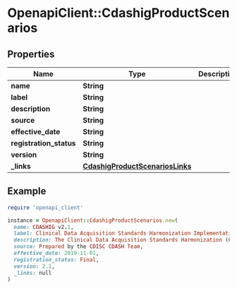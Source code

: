 # OpenapiClient::CdashigProductScenarios

## Properties

| Name | Type | Description | Notes |
| ---- | ---- | ----------- | ----- |
| **name** | **String** |  | [optional] |
| **label** | **String** |  | [optional] |
| **description** | **String** |  | [optional] |
| **source** | **String** |  | [optional] |
| **effective_date** | **String** |  | [optional] |
| **registration_status** | **String** |  | [optional] |
| **version** | **String** |  | [optional] |
| **_links** | [**CdashigProductScenariosLinks**](CdashigProductScenariosLinks.md) |  | [optional] |

## Example

```ruby
require 'openapi_client'

instance = OpenapiClient::CdashigProductScenarios.new(
  name: CDASHIG v2.1,
  label: Clinical Data Acquisition Standards Harmonization Implementation Guide for Human Clinical Trials Version 2.1,
  description: The Clinical Data Acquisition Standards Harmonization (CDASH) Model, the CDASH Implementation Guide (CDASHIG), and the CDASHIG Metadata Table define basic standards for the collection of clinical trial data and how to implement the standard for specific case report forms (CRFs).,
  source: Prepared by the CDISC CDASH Team,
  effective_date: 2019-11-01,
  registration_status: Final,
  version: 2.1,
  _links: null
)
```

